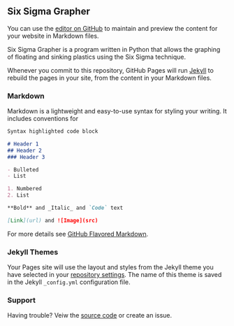 ## Six Sigma Grapher
You can use the [editor on GitHub](https://github.com/lulamae12/Six-Sigma-Grapher/edit/master/README.md) to maintain and preview the content for your website in Markdown files.

Six Sigma Grapher is a program written in Python that allows the graphing of floating and sinking plastics using
the Six Sigma technique.



Whenever you commit to this repository, GitHub Pages will run [Jekyll](https://jekyllrb.com/) to rebuild the pages in your site, from the content in your Markdown files.

### Markdown

Markdown is a lightweight and easy-to-use syntax for styling your writing. It includes conventions for

```markdown
Syntax highlighted code block

# Header 1
## Header 2
### Header 3

- Bulleted
- List

1. Numbered
2. List

**Bold** and _Italic_ and `Code` text

[Link](url) and ![Image](src)
```

For more details see [GitHub Flavored Markdown](https://guides.github.com/features/mastering-markdown/).

### Jekyll Themes

Your Pages site will use the layout and styles from the Jekyll theme you have selected in your [repository settings](https://github.com/lulamae12/Six-Sigma-Grapher/settings). The name of this theme is saved in the Jekyll `_config.yml` configuration file.

### Support
Having trouble? Veiw the [source code](https://github.com/lulamae12/Six-Sigma-Grapher) or create an issue.
